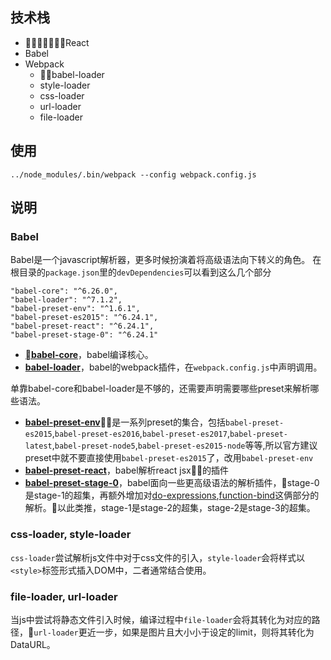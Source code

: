 ## 技术栈
* React
* Babel
* Webpack
    * babel-loader
    * style-loader
    * css-loader
    * url-loader
    * file-loader
## 使用
```shell
../node_modules/.bin/webpack --config webpack.config.js
```
## 说明
### Babel
Babel是一个javascript解析器，更多时候扮演着将高级语法向下转义的角色。
在根目录的`package.json`里的`devDependencies`可以看到这么几个部分
```
"babel-core": "^6.26.0",
"babel-loader": "^7.1.2",
"babel-preset-env": "^1.6.1",
"babel-preset-es2015": "^6.24.1",
"babel-preset-react": "^6.24.1",
"babel-preset-stage-0": "^6.24.1"
```

* [**babel-core**](https://github.com/babel/babel/tree/master/packages/babel-core)，babel编译核心。
* [**babel-loader**](https://github.com/babel/babel-loader)，babel的webpack插件，在`webpack.config.js`中声明调用。

单靠babel-core和babel-loader是不够的，还需要声明需要哪些preset来解析哪些语法。

* [**babel-preset-env**](https://babeljs.io/docs/plugins/preset-env/)是一系列preset的集合，包括`babel-preset-es2015`,`babel-preset-es2016`,`babel-preset-es2017`,`babel-preset-latest`,`babel-preset-node5`,`babel-preset-es2015-node`等等,所以官方建议preset中就不要直接使用`babel-preset-es2015`了，改用`babel-preset-env`
* [**babel-preset-react**](https://github.com/babel/babel/tree/master/packages/babel-preset-react)，babel解析react jsx的插件
* [**babel-preset-stage-0**](https://github.com/babel/babel/tree/master/packages/babel-preset-stage-0)，babel面向一些更高级语法的解析插件，stage-0是stage-1的超集，再额外增加对[do-expressions](https://babeljs.io/docs/plugins/transform-do-expressions/),[function-bind](https://babeljs.io/docs/plugins/transform-function-bind/)这俩部分的解析。以此类推，stage-1是stage-2的超集，stage-2是stage-3的超集。
### css-loader, style-loader
`css-loader`尝试解析js文件中对于css文件的引入，`style-loader`会将样式以`<style>`标签形式插入DOM中，二者通常结合使用。
### file-loader, url-loader
当js中尝试将静态文件引入时候，编译过程中`file-loader`会将其转化为对应的路径，`url-loader`更近一步，如果是图片且大小小于设定的limit，则将其转化为DataURL。
